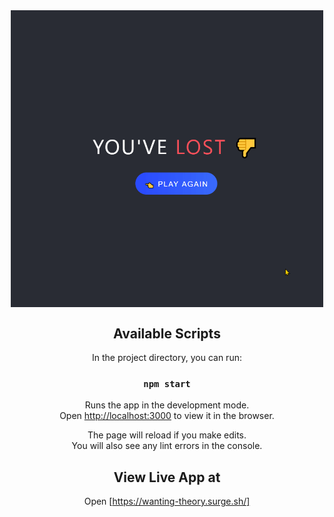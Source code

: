 <div align="center">
<a align="center" href="https://VSCode.pro/?utm_source=sop"><img align="center" width="500px" src="https://github.com/MalikBagwala/lights-out/blob/master/img/lights-out.gif" /></a>

## Available Scripts

In the project directory, you can run:

### `npm start`

Runs the app in the development mode.<br>
Open [http://localhost:3000](http://localhost:3000) to view it in the browser.

The page will reload if you make edits.<br>
You will also see any lint errors in the console.

## View Live App at

Open [https://wanting-theory.surge.sh/]
